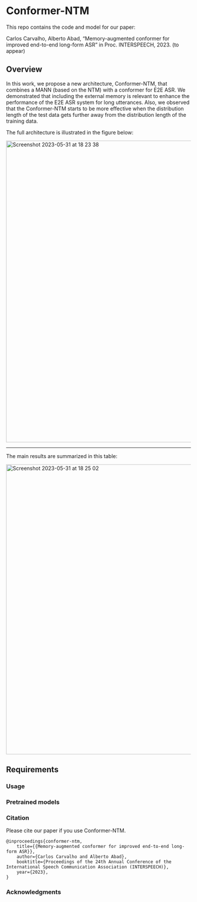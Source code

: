 # Conformer-NTM

This repo contains the code and model for our paper:

Carlos Carvalho, Alberto Abad, “Memory-augmented conformer for improved end-to-end long-form ASR” in Proc. INTERSPEECH, 2023. (to appear)

## Overview

In this work, we propose a new architecture, Conformer-NTM, that combines a MANN (based on the NTM) with a conformer for E2E ASR. We demonstrated that including the external
memory is relevant to enhance the performance of the E2E ASR system for long utterances. Also, we observed that the Conformer-NTM starts to be more effective when the distribution length of the test data gets further away from the distribution length of the training data. 

The full architecture is illustrated in the figure below:

<img width="822" alt="Screenshot 2023-05-31 at 18 23 38" src="https://github.com/Miamoto/Conformer-NTM/assets/15928244/59c89af3-3ca9-4ba8-807d-4569e7196aa7">

***

The main results are summarized in this table:

<img width="790" alt="Screenshot 2023-05-31 at 18 25 02" src="https://github.com/Miamoto/Conformer-NTM/assets/15928244/b2eff7ca-ab59-4421-be9d-04adecfc6883">

## Requirements 

### Usage

### Pretrained models

### Citation

Please cite our paper if you use Conformer-NTM.

```
@inproceedings{conformer-ntm,
    title={{Memory-augmented conformer for improved end-to-end long-form ASR}},
    author={Carlos Carvalho and Alberto Abad},
    booktitle={Proceedings of the 24th Annual Conference of the International Speech Communication Association (INTERSPEECH)},
    year={2023},
}
```


### Acknowledgments



